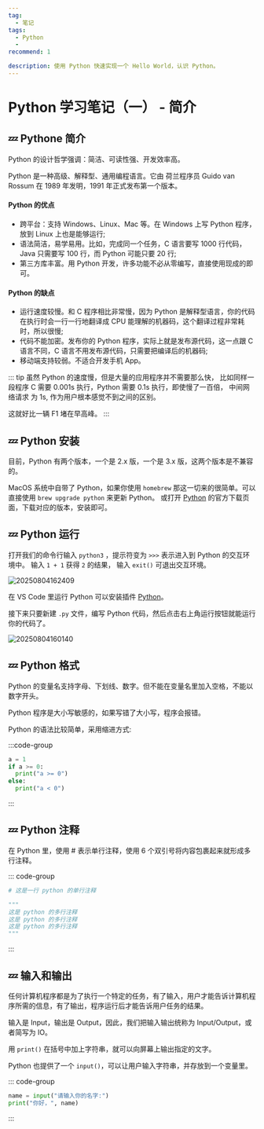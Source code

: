 ```yaml
---
tag:
  - 笔记
tags:
  - Python
  -
recommend: 1

description: 使用 Python 快速实现一个 Hello World，认识 Python。
---
```


# Python 学习笔记（一） - 简介

## 💤 Pythone 简介

Python 的设计哲学强调：简洁、可读性强、开发效率高。

Python 是一种高级、解释型、通用编程语言。它由 荷兰程序员 Guido van Rossum 在 1989 年发明，1991 年正式发布第一个版本。

#### Python 的优点

- 跨平台：支持 Windows、Linux、Mac 等。在 Windows 上写 Python 程序，放到 Linux 上也是能够运行;
- 语法简洁，易学易用。比如，完成同一个任务，C 语言要写 1000 行代码，Java 只需要写 100 行，而 Python 可能只要 20 行;
- 第三方库丰富。用 Python 开发，许多功能不必从零编写，直接使用现成的即可。

#### Python 的缺点

- 运行速度较慢。和 C 程序相比非常慢，因为 Python 是解释型语言，你的代码在执行时会一行一行地翻译成 CPU 能理解的机器码，这个翻译过程非常耗时，所以很慢;
- 代码不能加密。发布你的 Python 程序，实际上就是发布源代码，这一点跟 C 语言不同，C 语言不用发布源代码，只需要把编译后的机器码;
- 移动端支持较弱。不适合开发手机 App。

::: tip
虽然 Python 的速度慢，但是大量的应用程序并不需要那么快，
比如同样一段程序 C 需要 0.001s 执行，Python 需要 0.1s 执行，即使慢了一百倍，
中间网络请求 为 1s, 作为用户根本感觉不到之间的区别。

这就好比一辆 F1 堵在早高峰。
:::

## 💤 Python 安装

目前，Python 有两个版本，一个是 2.x 版，一个是 3.x 版，这两个版本是不兼容的。

MacOS 系统中自带了 Python，如果你使用 `homebrew` 那这一切来的很简单。可以直接使用 `brew upgrade python` 来更新
Python。
或打开 [Python](https://www.python.org/downloads/) 的官方下载页面，下载对应的版本，安装即可。

## 💤 Python 运行

打开我们的命令行输入 `python3` ，提示符变为 `>>>` 表示进入到 Python 的交互环境中。
输入 `1 + 1` 获得 `2` 的结果， 输入 `exit()` 可退出交互环境。

![20250804162409](http://images.qiuyouyou.cn/notes/20250804162409.png)

在 VS Code 里运行 Python 可以安装插件 [Python](https://marketplace.visualstudio.com/items?itemName=ms-python.python)。

接下来只要新建 `.py` 文件，编写 Python 代码，然后点击右上角运行按钮就能运行你的代码了。

![20250804160140](http://images.qiuyouyou.cn/notes/20250804160140.png)

## 💤 Python 格式

Python 的变量名支持字母、下划线、数字。但不能在变量名里加入空格，不能以数字开头。

Python 程序是大小写敏感的，如果写错了大小写，程序会报错。

Python 的语法比较简单，采用缩进方式:

:::code-group

```python
a = 1
if a >= 0:
  print("a >= 0")
else:
  print("a < 0")
```

:::

## 💤 Python 注释

在 Python 里，使用 # 表示单行注释，使用 6 个双引号将内容包裹起来就形成多行注释。

::: code-group

```python
# 这是一行 python 的单行注释

"""
这是 python 的多行注释
这是 python 的多行注释
这是 python 的多行注释
"""
```

:::

## 💤 输入和输出

任何计算机程序都是为了执行一个特定的任务，有了输入，用户才能告诉计算机程序所需的信息，有了输出，程序运行后才能告诉用户任务的结果。

输入是 Input，输出是 Output，因此，我们把输入输出统称为 Input/Output，或者简写为 IO。

用 `print()` 在括号中加上字符串，就可以向屏幕上输出指定的文字。

Python 也提供了一个 `input()`，可以让用户输入字符串，并存放到一个变量里。

::: code-group

```python
name = input("请输入你的名字:")
print("你好，", name)
```

:::
